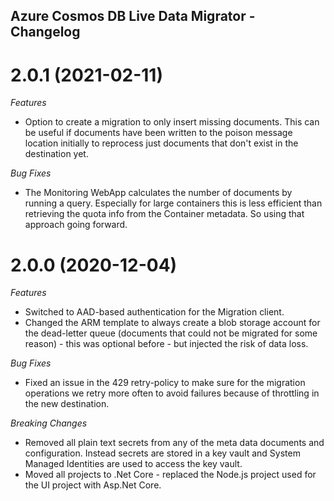## Azure Cosmos DB Live Data Migrator - Changelog

<a name="2.0.0"></a>



# 2.0.1 (2021-02-11)

*Features*

* Option to create a migration to only insert missing documents. This can be useful if documents have been written to the poison message location initially to reprocess just documents that don't exist in the destination yet.

*Bug Fixes*

* The Monitoring WebApp calculates the number of documents by running a query. Especially for large containers this is less efficient than retrieving the quota info from the Container metadata. So using that approach going forward.



# 2.0.0 (2020-12-04)

*Features*

* Switched to AAD-based authentication for the Migration client.
* Changed the ARM template to always create a blob storage account for the dead-letter queue (documents that could not be migrated for some reason) - this was optional before - but injected the risk of data loss.

*Bug Fixes*

* Fixed an issue in the 429 retry-policy to make sure for the migration operations we retry more often to avoid failures because of throttling in the new destination.

*Breaking Changes*

* Removed all plain text secrets from any of the meta data documents and configuration. Instead secrets are stored in a key vault and System Managed Identities are used to access the key vault.
* Moved all projects to .Net Core - replaced the Node.js project used for the UI project with Asp.Net Core.
